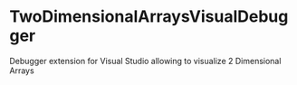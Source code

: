 # TwoDimensionalArraysVisualDebugger
Debugger extension for Visual Studio allowing to visualize 2 Dimensional Arrays 
